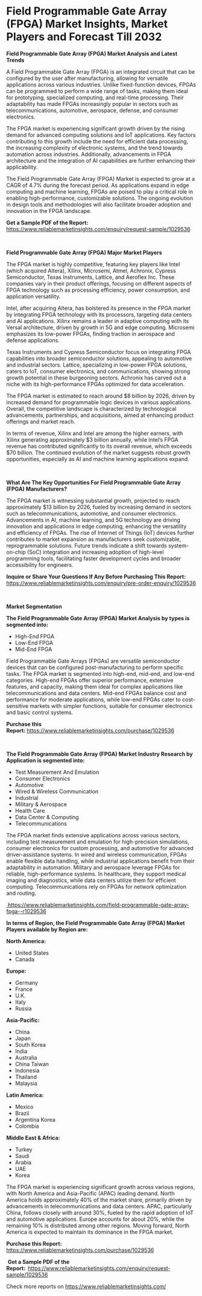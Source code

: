 <p><h1>Field Programmable Gate Array (FPGA) Market Insights, Market Players and Forecast Till 2032</h1></p><p><strong>Field Programmable Gate Array (FPGA) Market Analysis and Latest Trends</strong></p>
<p><p>A Field Programmable Gate Array (FPGA) is an integrated circuit that can be configured by the user after manufacturing, allowing for versatile applications across various industries. Unlike fixed-function devices, FPGAs can be programmed to perform a wide range of tasks, making them ideal for prototyping, specialized computing, and real-time processing. Their adaptability has made FPGAs increasingly popular in sectors such as telecommunications, automotive, aerospace, defense, and consumer electronics.</p><p>The FPGA market is experiencing significant growth driven by the rising demand for advanced computing solutions and IoT applications. Key factors contributing to this growth include the need for efficient data processing, the increasing complexity of electronic systems, and the trend towards automation across industries. Additionally, advancements in FPGA architecture and the integration of AI capabilities are further enhancing their applicability.</p><p>The Field Programmable Gate Array (FPGA) Market is expected to grow at a CAGR of 4.7% during the forecast period. As applications expand in edge computing and machine learning, FPGAs are poised to play a critical role in enabling high-performance, customizable solutions. The ongoing evolution in design tools and methodologies will also facilitate broader adoption and innovation in the FPGA landscape.</p></p>
<p><strong>Get a Sample PDF of the Report:&nbsp;</strong> <a href="https://www.reliablemarketinsights.com/enquiry/request-sample/1029536?utm_campaign=2102&utm_medium=2&utm_source=Github&utm_content=ia&utm_term=21032025&utm_id=field-programmable-gate-array-fpga">https://www.reliablemarketinsights.com/enquiry/request-sample/1029536</a></p>
<p>&nbsp;</p>
<p><strong>Field Programmable Gate Array (FPGA) Major Market Players</strong></p>
<p><p>The FPGA market is highly competitive, featuring key players like Intel (which acquired Altera), Xilinx, Microsemi, Atmel, Achronix, Cypress Semiconductor, Texas Instruments, Lattice, and Aeroflex Inc. These companies vary in their product offerings, focusing on different aspects of FPGA technology such as processing efficiency, power consumption, and application versatility.</p><p>Intel, after acquiring Altera, has bolstered its presence in the FPGA market by integrating FPGA technology with its processors, targeting data centers and AI applications. Xilinx remains a leader in adaptive computing with its Versal architecture, driven by growth in 5G and edge computing. Microsemi emphasizes its low-power FPGAs, finding traction in aerospace and defense applications.</p><p>Texas Instruments and Cypress Semiconductor focus on integrating FPGA capabilities into broader semiconductor solutions, appealing to automotive and industrial sectors. Lattice, specializing in low-power FPGA solutions, caters to IoT, consumer electronics, and communications, showing strong growth potential in these burgeoning sectors. Achronix has carved out a niche with its high-performance FPGAs optimized for data acceleration.</p><p>The FPGA market is estimated to reach around $8 billion by 2026, driven by increased demand for programmable logic devices in various applications. Overall, the competitive landscape is characterized by technological advancements, partnerships, and acquisitions, aimed at enhancing product offerings and market reach. </p><p>In terms of revenue, Xilinx and Intel are among the higher earners, with Xilinx generating approximately $3 billion annually, while Intel’s FPGA revenue has contributed significantly to its overall revenue, which exceeds $70 billion. The continued evolution of the market suggests robust growth opportunities, especially as AI and machine learning applications expand.</p></p>
<p>&nbsp;</p>
<p><strong>What Are The Key Opportunities For Field Programmable Gate Array (FPGA) Manufacturers?</strong></p>
<p><p>The FPGA market is witnessing substantial growth, projected to reach approximately $13 billion by 2026, fueled by increasing demand in sectors such as telecommunications, automotive, and consumer electronics. Advancements in AI, machine learning, and 5G technology are driving innovation and applications in edge computing, enhancing the versatility and efficiency of FPGAs. The rise of Internet of Things (IoT) devices further contributes to market expansion as manufacturers seek customizable, reprogrammable solutions. Future trends indicate a shift towards system-on-chip (SoC) integration and increasing adoption of high-level programming tools, facilitating faster development cycles and broader accessibility for engineers.</p></p>
<p><strong>Inquire or Share Your Questions If Any Before Purchasing This Report:</strong> <a href="https://www.reliablemarketinsights.com/enquiry/pre-order-enquiry/1029536?utm_campaign=2102&utm_medium=2&utm_source=Github&utm_content=ia&utm_term=21032025&utm_id=field-programmable-gate-array-fpga">https://www.reliablemarketinsights.com/enquiry/pre-order-enquiry/1029536</a></p>
<p>&nbsp;</p>
<p><strong>Market Segmentation</strong></p>
<p><strong>The Field Programmable Gate Array (FPGA) Market Analysis by types is segmented into:</strong></p>
<p><ul><li>High-End FPGA</li><li>Low-End FPGA</li><li>Mid-End FPGA</li></ul></p>
<p><p>Field Programmable Gate Arrays (FPGAs) are versatile semiconductor devices that can be configured post-manufacturing to perform specific tasks. The FPGA market is segmented into high-end, mid-end, and low-end categories. High-end FPGAs offer superior performance, extensive features, and capacity, making them ideal for complex applications like telecommunications and data centers. Mid-end FPGAs balance cost and performance for moderate applications, while low-end FPGAs cater to cost-sensitive markets with simpler functions, suitable for consumer electronics and basic control systems.</p></p>
<p><strong>Purchase this Report:&nbsp;</strong><a href="https://www.reliablemarketinsights.com/purchase/1029536?utm_campaign=2102&utm_medium=2&utm_source=Github&utm_content=ia&utm_term=21032025&utm_id=field-programmable-gate-array-fpga">https://www.reliablemarketinsights.com/purchase/1029536</a></p>
<p>&nbsp;</p>
<p><strong>The Field Programmable Gate Array (FPGA) Market Industry Research by Application is segmented into:</strong></p>
<p><ul><li>Test Measurement And Emulation</li><li>Consumer Electronics</li><li>Automotive</li><li>Wired & Wireless Communication</li><li>Industrial</li><li>Military & Aerospace</li><li>Health Care</li><li>Data Center & Computing</li><li>Telecommunications</li></ul></p>
<p><p>The FPGA market finds extensive applications across various sectors, including test measurement and emulation for high-precision simulations, consumer electronics for custom processing, and automotive for advanced driver-assistance systems. In wired and wireless communication, FPGAs enable flexible data handling, while industrial applications benefit from their adaptability in automation. Military and aerospace leverage FPGAs for reliable, high-performance systems. In healthcare, they support medical imaging and diagnostics, while data centers utilize them for efficient computing. Telecommunications rely on FPGAs for network optimization and routing.</p></p>
<p><a href="https://www.reliablemarketinsights.com/field-programmable-gate-array-fpga--r1029536?utm_campaign=2102&utm_medium=2&utm_source=Github&utm_content=ia&utm_term=21032025&utm_id=field-programmable-gate-array-fpga">&nbsp;https://www.reliablemarketinsights.com/field-programmable-gate-array-fpga--r1029536</a></p>
<p><strong>In terms of Region, the Field Programmable Gate Array (FPGA) Market Players available by Region are:</strong></p>
<p>
    <p> <strong> North America: </strong>
        <ul>
            <li>United States</li>
            <li>Canada</li>
        </ul>
        </p> 
    <p> <strong> Europe: </strong>
        <ul>
            <li>Germany</li>
            <li>France</li>
            <li>U.K.</li>
            <li>Italy</li>
            <li>Russia</li>
        </ul>
        </p> 
    <p> <strong> Asia-Pacific: </strong>
        <ul>
            <li>China</li>
            <li>Japan</li>
            <li>South Korea</li>
            <li>India</li>
            <li>Australia</li>
            <li>China Taiwan</li>
            <li>Indonesia</li>
            <li>Thailand</li>
            <li>Malaysia</li>
        </ul>
        </p> 
    <p> <strong> Latin America: </strong>
        <ul>
            <li>Mexico</li>
            <li>Brazil</li>
            <li>Argentina Korea</li>
            <li>Colombia</li>
        </ul>
        </p> 
    <p> <strong> Middle East & Africa: </strong>
        <ul>
            <li>Turkey</li>
            <li>Saudi</li>
            <li>Arabia</li>
            <li>UAE</li>
            <li>Korea</li>
        </ul>
    </p>
    </p>
<p><p>The FPGA market is experiencing significant growth across various regions, with North America and Asia-Pacific (APAC) leading demand. North America holds approximately 40% of the market share, primarily driven by advancements in telecommunications and data centers. APAC, particularly China, follows closely with around 30%, fueled by the rapid adoption of IoT and automotive applications. Europe accounts for about 20%, while the remaining 10% is distributed among other regions. Moving forward, North America is expected to maintain its dominance in the FPGA market.</p></p>
<p><strong>Purchase this Report: </strong><a href="https://www.reliablemarketinsights.com/purchase/1029536?utm_campaign=2102&utm_medium=2&utm_source=Github&utm_content=ia&utm_term=21032025&utm_id=field-programmable-gate-array-fpga">https://www.reliablemarketinsights.com/purchase/1029536</a></p>
<p>&nbsp;<strong>Get a Sample PDF of the Report:&nbsp;&nbsp;</strong><a href="https://www.reliablemarketinsights.com/enquiry/request-sample/1029536?utm_campaign=2102&utm_medium=2&utm_source=Github&utm_content=ia&utm_term=21032025&utm_id=field-programmable-gate-array-fpga">https://www.reliablemarketinsights.com/enquiry/request-sample/1029536</a></p>
<p><strong></strong></p>
<p>Check more reports on <a href="https://www.reliablemarketinsights.com/?utm_campaign=2102&utm_medium=2&utm_source=Github&utm_content=ia&utm_term=21032025&utm_id=field-programmable-gate-array-fpga">https://www.reliablemarketinsights.com/</a></p>